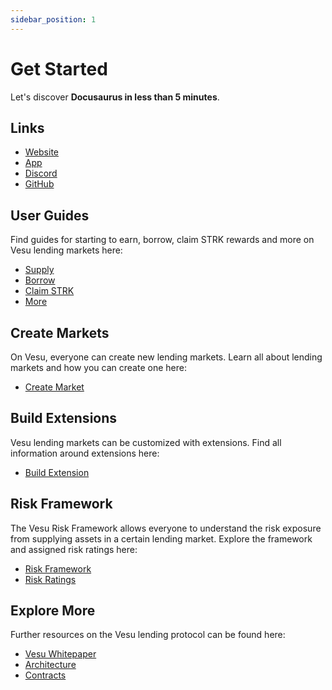 ```yaml
---
sidebar_position: 1
---
```


# Get Started

Let's discover **Docusaurus in less than 5 minutes**.


## Links

- [Website](https://vesu.xyz)
- [App](https://vesu.xyz/app)
- [Discord](https://discord.com)
- [GitHub](https://github.com/vesuxyz)

## User Guides

Find guides for starting to earn, borrow, claim STRK rewards and more on Vesu lending markets here:

- [Supply](/use/earn)
- [Borrow](/use/borrow)
- [Claim STRK](/use/claim-strk)
- [More](/use)


## Create Markets

On Vesu, everyone can create new lending markets. Learn all about lending markets and how you can create one here:

- [Create Market](/create)


## Build Extensions

Vesu lending markets can be customized with extensions. Find all information around extensions here:

- [Build Extension](/build)


## Risk Framework

The Vesu Risk Framework allows everyone to understand the risk exposure from supplying assets in a certain lending market. Explore the framework and assigned risk ratings here:

- [Risk Framework](/risk/risk-framework)
- [Risk Ratings](/risk/risk-ratings)


## Explore More

Further resources on the Vesu lending protocol can be found here:

- [Vesu Whitepaper](/explore/whitepaper)
- [Architecture](/explore/architecture)
- [Contracts](/explore/contracts)